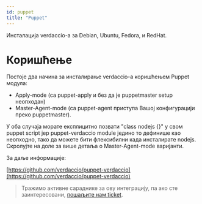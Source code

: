 ```yaml
---
id: puppet
title: "Puppet"
---
```


Инсталација verdaccio-а за Debian, Ubuntu, Fedora, и RedHat.

# Коришћење

Постоје два начина за инсталирање verdaccio-а коришћењем Puppet модула:

* Apply-mode (са puppet-apply и без да је puppetmaster setup неопходан)
* Master-Agent-mode (са puppet-agent приступа Вашој конфигурацији преко puppetmaster).

У оба случаја морате експлицитно позвати "class nodejs {}" у свом puppet script јер puppet-verdaccio module једино то дефинише као неопходно, тако да можете бити флексибилни када инсталирате nodejs. Скролујте на доле за више детаља о Master-Agent-mode варијанти.

За даље информације:

[https://github.com/verdaccio/puppet-verdaccio](https://github.com/verdaccio/puppet-verdaccio)

> Тражимо активне сараднике за ову интеграцију, па ако сте заинтересовани, [пошаљите нам ticket](https://github.com/verdaccio/puppet-verdaccio/issues/11).




